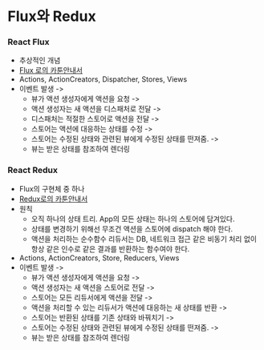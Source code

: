 # Flux와 Redux

### React Flux
- 추상적인 개념
- [Flux 로의 카툰안내서](http://bestalign.github.io/2015/10/06/cartoon-guide-to-flux/)
- Actions, ActionCreators, Dispatcher, Stores, Views
- 이벤트 발생 ->
	- 뷰가 액션 생성자에게 액션을 요청 -> 
	- 액션 생성자는 새 액션을 디스패처로 전달 -> 
	- 디스패처는 적절한 스토어로 액션을 전달 -> 
	- 스토어는 액션에 대응하는 상태를 수정 -> 
	- 스토어는 수정된 상태와 관련된 뷰에게 수정된 상태를 떤져줌. -> 
	- 뷰는 받은 상태를 참조하여 렌더링

### React Redux
- Flux의 구현체 중 하나
- [Redux로의 카툰안내서](http://bestalign.github.io/2015/10/26/cartoon-intro-to-redux/)
- 원칙
	- 오직 하나의 상태 트리. App의 모든 상태는 하나의 스토어에 담겨있다.
	- 상태를 변경하기 위해선 무조건 액션을 스토어에 dispatch 해야 한다.
	- 액션을 처리하는 순수함수 리듀서는 DB, 네트워크 접근 같은 비동기 처리 없이 항상 같은 인수로 같은 결과를 반환하는 함수여야 한다.
- Actions, ActionCreators, Store, Reducers, Views
- 이벤트 발생 -> 
	- 뷰가 액션 생성자에게 액션을 요청 -> 
	- 액션 생성자는 새 액션을 스토어로 전달 -> 
	- 스토어는 모든 리듀서에게 액션을 전달 -> 
	- 액션을 처리할 수 있는 리듀서가 액션에 대응하는 새 상태를 반환 -> 
	- 스토어는 반환된 상태를 기존 상태와 바꿔치기 -> 
	- 스토어는 수정된 상태와 관련된 뷰에게 수정된 상태를 떤져줌. -> 
	- 뷰는 받은 상태를 참조하여 렌더링

